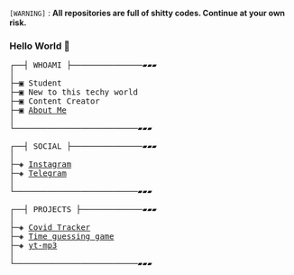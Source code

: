 `[WARNING]` : **All repositories are full of shitty codes. Continue at your own risk.**


### Hello World 👋

<pre>
┌──┤ WHOAMI ├───────────────▰▰▰
│
├─▣ Student
├─▣ New to this techy world
├─▣ Content Creator
├─▣ <a href="https://sumit-buddy.github.io/">About Me</a>
│
└──────────────────────────▰▰▰

┌──┤ SOCIAL ├───────────────▰▰▰
│
├─◈ <a href="https://www.instagram.com/sumit__ptdr/">Instagram</a>
├─◈ <a href="https://t.me/sumitptdr">Telegram</a>
│
└──────────────────────────▰▰▰

┌──┤ PROJECTS ├─────────────▰▰▰
│
├─◈ <a href="https://github.com/sumit-buddy/covid">Covid Tracker</a>
├─◈ <a href="https://github.com/sumit-buddy/challenge">Time guessing game</a>
├─◈ <a href="https://github.com/sumit-buddy/yt-mp3">yt-mp3</a>
│
└──────────────────────────▰▰▰

</pre>
